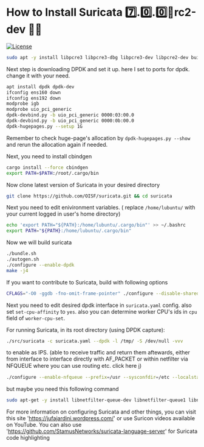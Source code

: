 # How to Install Suricata  7️⃣.0️⃣.0️⃣💨rc2-dev  🕵️‍♂️
[![License](https://img.shields.io/badge/License-GNU%20GPL-blue)](https://opensource.org/license/gpl-3-0/)

```bash
sudo apt -y install libpcre3 libpcre3-dbg libpcre3-dev libpcre2-dev build-essential autoconf automake libtool libpcap-dev libnet1-dev libyaml-0-2 libyaml-dev pkg-config zlib1g zlib1g-dev libcap-ng-dev libcap-ng0 make libmagic-dev libjansson-dev rustc cargo jq git-core 
```

Next step is downloading DPDK and set it up. here I set to ports for dpdk. change it with your need.
```bash
apt install dpdk dpdk-dev
ifconfig ens160 down
ifconfig ens192 down
modprobe igb
modprobe uio_pci_generic
dpdk-devbind.py -b uio_pci_generic 0000:03:00.0 
dpdk-devbind.py -b uio_pci_generic 0000:0b:00.0 
dpdk-hugepages.py --setup 1G
```
Remember to check huge-page's allocation by `dpdk-hugepages.py --show` and rerun the allocation again if needed.

Next, you  need to install cbindgen
```bash
cargo install --force cbindgen
export PATH=$PATH:/root/.cargo/bin
```
Now clone latest version of Suricata in your desired directory
```bash
git clone https://github.com/OISF/suricata.git && cd suricata
```

Next you need to edit enivironment variables. ( replace `/home/lubuntu/` with your current logged in user's home directory)
```bash
echo 'export PATH="${PATH}:/home/lubuntu/.cargo/bin"' >> ~/.bashrc
export PATH="${PATH}:/home/lubuntu/.cargo/bin"
```

Now we will build suricata
```bash
./bundle.sh
./autogen.sh
./configure --enable-dpdk
make -j4
```

If you want to contribute to Suricata, build with following options
```bash
CFLAGS="-O0 -ggdb -fno-omit-frame-pointer" ./configure --disable-shared --enable-debug --enable-unittests --enable-dpdk
```
Next you need to edit desired dpdk interface in `suricata.yaml` config. also set `set-cpu-affinity` to `yes`. also you can determine worker CPU's ids in `cpu` field of `worker-cpu-set`.

For running Suricata, in its root directory (using DPDK capture):
```bash
./src/suricata -c suricata.yaml --dpdk -l /tmp/ -S /dev/null -vvv
```
to enable as IPS. (able to receive traffic and return them aftewards, either from interface to interface directly with AF_PACKET or within netfilter via NFQUEUE where you can use routing etc. click here [ℹ️](https://docs.suricata.io/en/suricata-6.0.0/setting-up-ipsinline-for-linux.html))
```bash
./configure --enable-nfqueue --prefix=/usr --sysconfdir=/etc --localstatedir=/var
```
but maybe you need this following command
```bash
sudo apt-get -y install libnetfilter-queue-dev libnetfilter-queue1 libnfnetlink-dev libnfnetlink0
```
For more information on configuring Suricata and other things, you can visit this site 'https://jufajardini.wordpress.com/' or use Suricon videos available on YouTube.
You can also use 'https://github.com/StamusNetworks/suricata-language-server' for Suricata code highlighting

